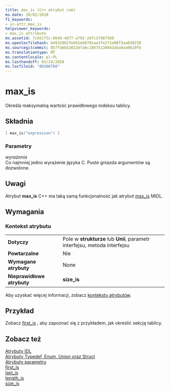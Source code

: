 ```yaml
---
title: max_is (C++ atrybut com)
ms.date: 10/02/2018
f1_keywords:
- vc-attr.max_is
helpviewer_keywords:
- max_is attribute
ms.assetid: 7c851f5c-6649-4d77-a792-247c37d8f560
ms.openlocfilehash: b4931962febb1e68701aa3fe271e08f3aa8d9238
ms.sourcegitcommit: 857fa6b530224fa6c18675138043aba9aa0619fb
ms.translationtype: MT
ms.contentlocale: pl-PL
ms.lasthandoff: 03/24/2020
ms.locfileid: "80166760"
---
```

# <a name="max_is"></a>max_is

Określa maksymalną wartość prawidłowego indeksu tablicy.

## <a name="syntax"></a>Składnia

```cpp
[ max_is("expression") ]
```

### <a name="parameters"></a>Parametry

*wyrażenia*<br/>
Co najmniej jedno wyrażenie języka C. Puste gniazda argumentów są dozwolone.

## <a name="remarks"></a>Uwagi

Atrybut **max_is** C++ ma taką samą funkcjonalność jak atrybut [max_is](/windows/win32/Midl/max-is) MIDL.

## <a name="requirements"></a>Wymagania

### <a name="attribute-context"></a>Kontekst atrybutu

|||
|-|-|
|**Dotyczy**|Pole w **strukturze** lub **Unii**, parametr interfejsu, metoda interfejsu|
|**Powtarzalne**|Nie|
|**Wymagane atrybuty**|None|
|**Nieprawidłowe atrybuty**|**size_is**|

Aby uzyskać więcej informacji, zobacz [konteksty atrybutów](cpp-attributes-com-net.md#contexts).

## <a name="example"></a>Przykład

Zobacz [first_is](first-is.md) , aby zapoznać się z przykładem, jak określić sekcję tablicy.

## <a name="see-also"></a>Zobacz też

[Atrybuty IDL](idl-attributes.md)<br/>
[Atrybuty Typedef, Enum, Union oraz Struct](typedef-enum-union-and-struct-attributes.md)<br/>
[Atrybuty parametru](parameter-attributes.md)<br/>
[first_is](first-is.md)<br/>
[last_is](last-is.md)<br/>
[length_is](length-is.md)<br/>
[size_is](size-is.md)
